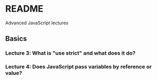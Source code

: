 # README

Advanced JavaScript lectures

## Basics
### Lecture 3: What is "use strict" and what does it do?

### Lecture 4: Does JavaScript pass variables by reference or value?


